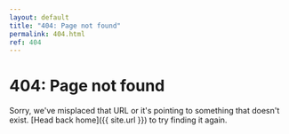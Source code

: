 ```yaml
---
layout: default
title: "404: Page not found"
permalink: 404.html
ref: 404
---
```


# 404: Page not found

Sorry, we've misplaced that URL or it's pointing to something that doesn't exist. [Head back home]({{ site.url }}) to try finding it again.
